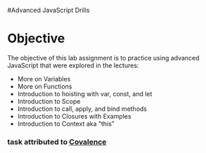 #Advanced JavaScript Drills
 

# Objective
The objective of this lab assignment is to practice using advanced JavaScript that were explored in the lectures: 

* More on Variables
* More on Functions 
* Introduction to hoisting with var, const, and let
* Introduction to Scope
* Introduction to call, apply, and bind methods
* Introduction to Closures with Examples 
* Introduction to Context aka "this" 

### task attributed to [Covalence](https://covalence.io/)